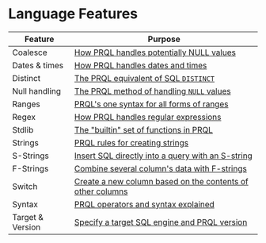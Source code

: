 # Language Features

| Feature          | Purpose                                                                   |
| ---------------- | ------------------------------------------------------------------------- |
| Coalesce         | [How PRQL handles potentially NULL values](./coalesce.md)                 |
| Dates & times    | [How PRQL handles dates and times](./dates-and-times.md)                  |
| Distinct         | [The PRQL equivalent of SQL `DISTINCT`](./distinct.md)                    |
| Null handling    | [The PRQL method of handling `NULL` values](./null.md)                    |
| Ranges           | [PRQL's one syntax for all forms of ranges](./ranges.md)                  |
| Regex            | [How PRQL handles regular expressions](./regex.md)                        |
| Stdlib           | [The "builtin" set of functions in PRQL](./standard-library.md)           |
| Strings          | [PRQL rules for creating strings](./strings.md)                           |
| S-Strings        | [Insert SQL directly into a query with an S-string](./s-strings.md)       |
| F-Strings        | [Combine several column's data with F-strings](./f-strings.md)            |
| Switch           | [Create a new column based on the contents of other columns](./switch.md) |
| Syntax           | [PRQL operators and syntax explained](./syntax.md)                        |
| Target & Version | [Specify a target SQL engine and PRQL version](./target.md)               |
